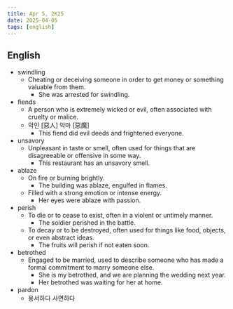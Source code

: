 ```yaml
---
title: Apr 5, 2K25
date: 2025-04-05
tags: [english]
---
```


## English

- swindling
  - Cheating or deceiving someone in order to get money or something valuable from them.
    - She was arrested for swindling.
- fiends
  - A person who is extremely wicked or evil, often associated with cruelty or malice.
  - 악인 [惡人] 악마 [惡魔]
    - This fiend did evil deeds and frightened everyone.
- unsavory
  - Unpleasant in taste or smell, often used for things that are disagreeable or offensive in some way.
    - This restaurant has an unsavory smell.
- ablaze
  - On fire or burning brightly.
    - The building was ablaze, engulfed in flames.
  - Filled with a strong emotion or intense energy.
    - Her eyes were ablaze with passion.
- perish
  - To die or to cease to exist, often in a violent or untimely manner.
    - The soldier perished in the battle.
  - To decay or to be destroyed, often used for things like food, objects, or even abstract ideas.
    - The fruits will perish if not eaten soon.
- betrothed
  - Engaged to be married, used to describe someone who has made a formal commitment to marry someone else.
    - She is my betrothed, and we are planning the wedding next year.
    - Her betrothed was waiting for her at home.
- pardon
  - 용서하다 사면하다